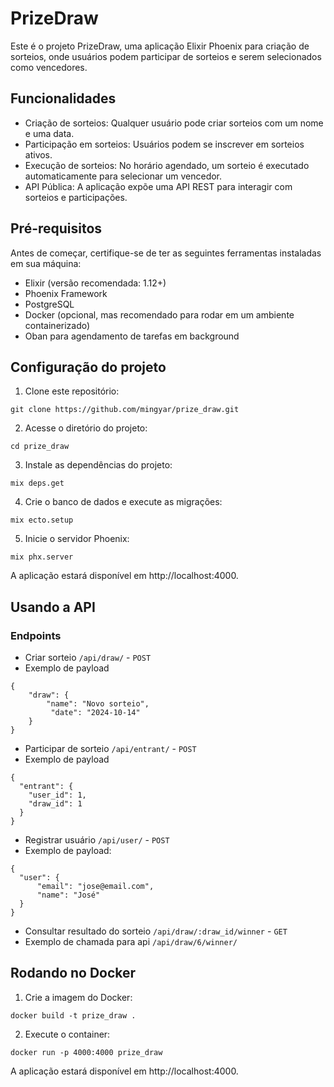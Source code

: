 # PrizeDraw
Este é o projeto PrizeDraw, uma aplicação Elixir Phoenix para criação de sorteios, onde usuários podem participar de sorteios e serem selecionados como vencedores.

## Funcionalidades
- Criação de sorteios: Qualquer usuário pode criar sorteios com um nome e uma data.
- Participação em sorteios: Usuários podem se inscrever em sorteios ativos.
- Execução de sorteios: No horário agendado, um sorteio é executado automaticamente para selecionar um vencedor.
- API Pública: A aplicação expõe uma API REST para interagir com sorteios e participações.

## Pré-requisitos
Antes de começar, certifique-se de ter as seguintes ferramentas instaladas em sua máquina:

- Elixir (versão recomendada: 1.12+)
- Phoenix Framework
- PostgreSQL
- Docker (opcional, mas recomendado para rodar em um ambiente containerizado)
- Oban para agendamento de tarefas em background

## Configuração do projeto
1. Clone este repositório:
```
git clone https://github.com/mingyar/prize_draw.git
```
2. Acesse o diretório do projeto:
```
cd prize_draw
```
3. Instale as dependências do projeto:
```
mix deps.get
```
4. Crie o banco de dados e execute as migrações:
```
mix ecto.setup
```
5. Inicie o servidor Phoenix:
```
mix phx.server
```
A aplicação estará disponível em http://localhost:4000.

## Usando a API
### Endpoints

- Criar sorteio
`/api/draw/` - `POST`
- Exemplo de payload
```
{
	"draw": {
		"name": "Novo sorteio",
		 "date": "2024-10-14"
	}
}
```

- Participar de sorteio
`/api/entrant/` - `POST`
- Exemplo de payload
```
{
  "entrant": {
    "user_id": 1,
    "draw_id": 1
  }
}
```

- Registrar usuário
`/api/user/` - `POST`
- Exemplo de payload:
```
{
  "user": {
	  "email": "jose@email.com",
	  "name": "José"
  }
}
```

- Consultar resultado do sorteio
`/api/draw/:draw_id/winner` - `GET`
- Exemplo de chamada para api
`/api/draw/6/winner/`

## Rodando no Docker
1. Crie a imagem do Docker:
```
docker build -t prize_draw .
```
2. Execute o container:
```
docker run -p 4000:4000 prize_draw
```
A aplicação estará disponível em http://localhost:4000.
